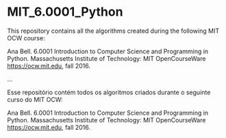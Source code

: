 # MIT_6.0001_Python
This repository contains all the algorithms created during the following MIT OCW course: 

Ana Bell. 6.0001 Introduction to Computer Science and Programming in Python. Massachusetts Institute of Technology: MIT OpenCourseWare <https://ocw.mit.edu>, fall 2016.

...

Esse repositório contém todos os algoritmos criados durante o seguinte curso do MIT OCW: 

Ana Bell. 6.0001 Introduction to Computer Science and Programming in Python. Massachusetts Institute of Technology: MIT OpenCourseWare <https://ocw.mit.edu>, fall 2016.
